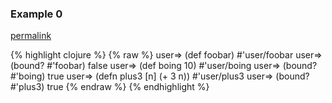 ### Example 0
[permalink](#example-0)

{% highlight clojure %}
{% raw %}
user=> (def foobar)
#'user/foobar
user=> (bound? #'foobar)
false
user=> (def boing 10)
#'user/boing
user=> (bound? #'boing)
true
user=> (defn plus3 [n] (+ 3 n))
#'user/plus3
user=> (bound? #'plus3)
true
{% endraw %}
{% endhighlight %}


